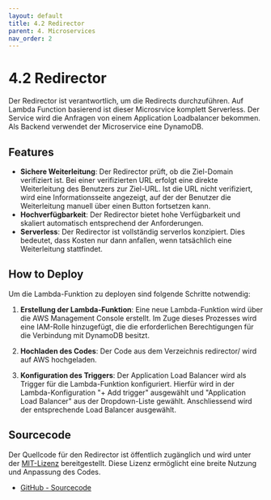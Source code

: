 ```yaml
---
layout: default
title: 4.2 Redirector
parent: 4. Microservices
nav_order: 2
---
```


# 4.2 Redirector

Der Redirector ist verantwortlich, um die Redirects durchzuführen. Auf Lambda Function basierend ist dieser Microsrvice komplett Serverless. Der Service wird die Anfragen von einem Application Loadbalancer bekommen. Als Backend verwendet der Microservice eine DynamoDB.

## Features

- **Sichere Weiterleitung**: Der Redirector prüft, ob die Ziel-Domain verifiziert ist. Bei einer verifizierten URL erfolgt eine direkte Weiterleitung des Benutzers zur Ziel-URL. Ist die URL nicht verifiziert, wird eine Informationsseite angezeigt, auf der der Benutzer die Weiterleitung manuell über einen Button fortsetzen kann.
- **Hochverfügbarkeit**: Der Redirector bietet hohe Verfügbarkeit und skaliert automatisch entsprechend der Anforderungen.
- **Serverless**: Der Redirector ist vollständig serverlos konzipiert. Dies bedeutet, dass Kosten nur dann anfallen, wenn tatsächlich eine Weiterleitung stattfindet.

## How to Deploy

Um die Lambda-Funktion zu deployen sind folgende Schritte notwendig:

1. **Erstellung der Lambda-Funktion**: Eine neue Lambda-Funktion wird über die AWS Management Console erstellt. Im Zuge dieses Prozesses wird eine IAM-Rolle hinzugefügt, die die erforderlichen Berechtigungen für die Verbindung mit DynamoDB besitzt.

2. **Hochladen des Codes**: Der Code aus dem Verzeichnis redirector/ wird auf AWS hochgeladen.

3. **Konfiguration des Triggers**: Der Application Load Balancer wird als Trigger für die Lambda-Funktion konfiguriert. Hierfür wird in der Lambda-Konfiguration "+ Add trigger" ausgewählt und "Application Load Balancer" aus der Dropdown-Liste gewählt. Anschliessend wird der entsprechende Load Balancer ausgewählt.

## Sourcecode

Der Quellcode für den Redirector ist öffentlich zugänglich und wird unter der [MIT-Lizenz](https://github.com/Cloud-native-engineering/myurl_redirector/blob/main/LICENSE) bereitgestellt. Diese Lizenz ermöglicht eine breite Nutzung und Anpassung des Codes.

- [GitHub - Sourcecode](https://github.com/Cloud-native-engineering/myurl_redirector)
